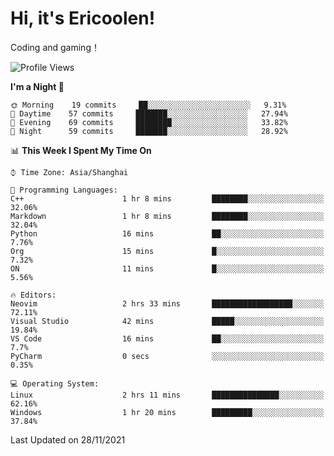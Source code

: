 # Hi, it's Ericoolen!
Coding and gaming！

<!--START_SECTION:waka-->
![Profile Views](http://img.shields.io/badge/Profile%20Views-1-blue)

**I'm a Night 🦉** 

```text
🌞 Morning    19 commits     ██░░░░░░░░░░░░░░░░░░░░░░░   9.31% 
🌆 Daytime    57 commits     ███████░░░░░░░░░░░░░░░░░░   27.94% 
🌃 Evening    69 commits     ████████░░░░░░░░░░░░░░░░░   33.82% 
🌙 Night      59 commits     ███████░░░░░░░░░░░░░░░░░░   28.92%

```


📊 **This Week I Spent My Time On** 

```text
⌚︎ Time Zone: Asia/Shanghai

💬 Programming Languages: 
C++                      1 hr 8 mins         ████████░░░░░░░░░░░░░░░░░   32.06% 
Markdown                 1 hr 8 mins         ████████░░░░░░░░░░░░░░░░░   32.04% 
Python                   16 mins             ██░░░░░░░░░░░░░░░░░░░░░░░   7.76% 
Org                      15 mins             █░░░░░░░░░░░░░░░░░░░░░░░░   7.32% 
ON                       11 mins             █░░░░░░░░░░░░░░░░░░░░░░░░   5.56%

🔥 Editors: 
Neovim                   2 hrs 33 mins       ██████████████████░░░░░░░   72.11% 
Visual Studio            42 mins             █████░░░░░░░░░░░░░░░░░░░░   19.84% 
VS Code                  16 mins             ██░░░░░░░░░░░░░░░░░░░░░░░   7.7% 
PyCharm                  0 secs              ░░░░░░░░░░░░░░░░░░░░░░░░░   0.35%

💻 Operating System: 
Linux                    2 hrs 11 mins       ███████████████░░░░░░░░░░   62.16% 
Windows                  1 hr 20 mins        █████████░░░░░░░░░░░░░░░░   37.84%

```


 Last Updated on 28/11/2021
<!--END_SECTION:waka-->

